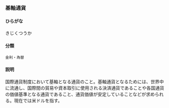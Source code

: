 <div style="display:none;">

## [あ行](securities-terms?id=あ行)
## [か行](securities-terms?id=か行)

</div>

### 基軸通貨

#### ひらがな

きじくつうか

#### 分類

`金利・為替`

#### 説明

国際通貨制度において基軸となる通貨のこと。基軸通貨となるためには、世界中に流通し、国際間の貿易や資本取引に使用される決済通貨であることや各国通貨の価値基準となる通貨であること、通貨価値が安定していることなどが求められる。現在では米ドルを指す。

<div style="display:none;">

## [さ行](securities-terms?id=さ行)
## [た行](securities-terms?id=た行)
## [な行](securities-terms?id=な行)
## [は行](securities-terms?id=は行)
## [ま行](securities-terms?id=ま行)
## [や行](securities-terms?id=や行)
## [ら行](securities-terms?id=ら行)
## [わ行](securities-terms?id=わ行)
## [英数字・記号](securities-terms?id=英数字・記号)

</div>

